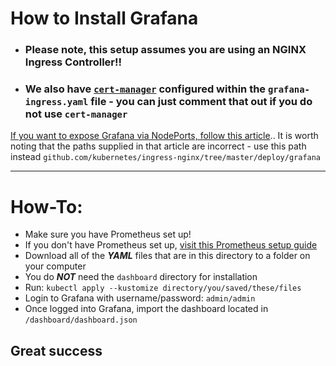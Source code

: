 # How to Install Grafana

- ### Please note, this setup assumes you are using an NGINX Ingress Controller!! 
- ### We also have [`cert-manager`](https://github.com/jetstack/cert-manager) configured within the `grafana-ingress.yaml` file - you can just comment that out if you do not use `cert-manager`

[If you want to expose Grafana via NodePorts, follow this article](https://kubernetes.github.io/ingress-nginx/user-guide/monitoring/).. It is worth noting that the paths supplied in that article are incorrect - use this path instead `github.com/kubernetes/ingress-nginx/tree/master/deploy/grafana`

---

# How-To:

- Make sure you have Prometheus set up!
- If you don't have Prometheus set up, [visit this Prometheus setup guide](https://github.com/oze4/digitalocean-kubernetes/tree/master/prometheus)
- Download all of the ***YAML*** files that are in this directory to a folder on your computer
- You do ***NOT*** need the `dashboard` directory for installation
- Run: `kubectl apply --kustomize directory/you/saved/these/files`
- Login to Grafana with username/password: `admin/admin`
- Once logged into Grafana, import the dashboard located in `/dashboard/dashboard.json`

## Great success
